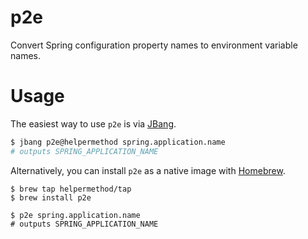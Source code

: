 # p2e

Convert Spring configuration property names to environment variable names.

# Usage

The easiest way to use `p2e` is via [JBang](https://jbang.dev/).

```sh
$ jbang p2e@helpermethod spring.application.name
# outputs SPRING_APPLICATION_NAME
```

Alternatively, you can install `p2e` as a native image with [Homebrew](https://brew.sh/).

```
$ brew tap helpermethod/tap
$ brew install p2e

$ p2e spring.application.name
# outputs SPRING_APPLICATION_NAME
```
